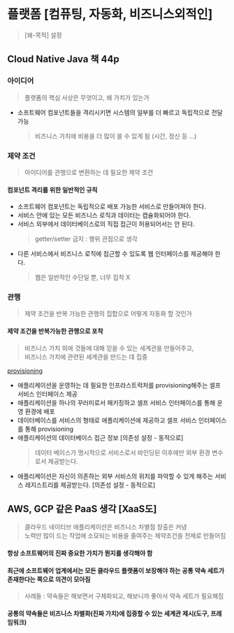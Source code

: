 # 플랫폼 [컴퓨팅, 자동화, 비즈니스외적인]  
> [왜-목적] 설정  

## Cloud Native Java 책 44p

### 아이디어  
> 플랫폼의 핵심 사상은 무엇이고, 왜 가치가 있는가  

* 소프트웨어 컴포넌트들을 격리시키면 시스템의 일부를 더 빠르고 독립적으로 전달 가능  
  > 비즈니스 가치에 비용을 더 많이 쓸 수 있게 됨 (시간, 정신 등 ...)  

### 제약 조건
> 아이디어를 관행으로 변환하는 데 필요한 제약 조건  

#### 컴포넌트 격리를 위한 일반적인 규칙  
* 소프트웨어 컴포넌트는 독립적으로 배포 가능한 서비스로 만들어져야 한다.  
* 서비스 안에 있는 모든 비즈니스 로직과 데이터는 캡슐화되어야 한다.  
* 서비스 외부에서 데이터베이스로의 직접 접근이 허용되어서는 안 된다.  
  > getter/setter 금지 : 행위 관점으로 생각  
* 다른 서비스에서 비즈니스 로직에 접근할 수 있도록 웹 인터페이스를 제공해야 한다.  
  > 웹은 일반적인 수단일 뿐, 너무 집착 X  

### 관행  
> 제약 조건을 반복 가능한 관행의 집합으로 어떻게 자동화 할 것인가  

#### 제약 조건을 반복가능한 관행으로 포착  
> 비즈니스 가치 외에 것들에 대해 믿을 수 있는 세계관을 만들어주고,  
> 비즈니스 가치에 관련된 세계관을 만드는 데 집중  

[provisioning]((https://en.wikipedia.org/wiki/Provisioning_(telecommunications)#Self-service_provisioning_for_cloud_computing_services))  

* 애플리케이션을 운영하는 데 필요한 인프라스트럭처를 provisioning해주는 셀프 서비스 인터페이스 제공  
* 애플리케이션을 하나의 꾸러미로서 패키징하고 셀프 서비스 인터페이스를 통해 운영 환경에 배포  
* 데이터베이스를 서비스의 형태로 애플리케이션에 제공하고 셀프 서비스 인터페이스를 통해 provisioning  
* 애플리케이션의 데이터베이스 접근 정보 [의존성 설정 - 동적으로]  
  > 데이터 베이스가 명시적으로 서비스로서 바인딩된 이후에만 외부 환경 변수로서 제공받는다.  
* 애플리케이션은 자신이 의존하는 외부 서비스의 위치를 파악할 수 있게 해주는 서비스 레지스트리를 제공받는다. [의존성 설정 - 동적으로]  

## AWS, GCP 같은 PaaS 생각 [XaaS도]  
> 클라우드 네이티브 애플리케이션은 비즈니스 차별점 창출은 커녕  
> 노력만 많이 드는 작업에 소모되는 비용을 줄여주는 제약조건을 전제로 만들어짐  
#### 항상 소프트웨어의 진짜 중요한 가치가 뭔지를 생각해야 함
#### 최근에 소프트웨어 업계에서는 모든 클라우드 플랫폼이 보장해야 하는 공통 약속 세트가 존재한다는 쪽으로 의견이 모아짐  
  > 사례들 : 약속들은 해보면서 구체화되고, 해보니까 좋아서 약속 세트가 필요해짐  
  
#### 공통의 약속들은 비즈니스 차별화(**진짜 가치**)에 집중할 수 있는 세계관 제시(도구, 프레임워크)   
